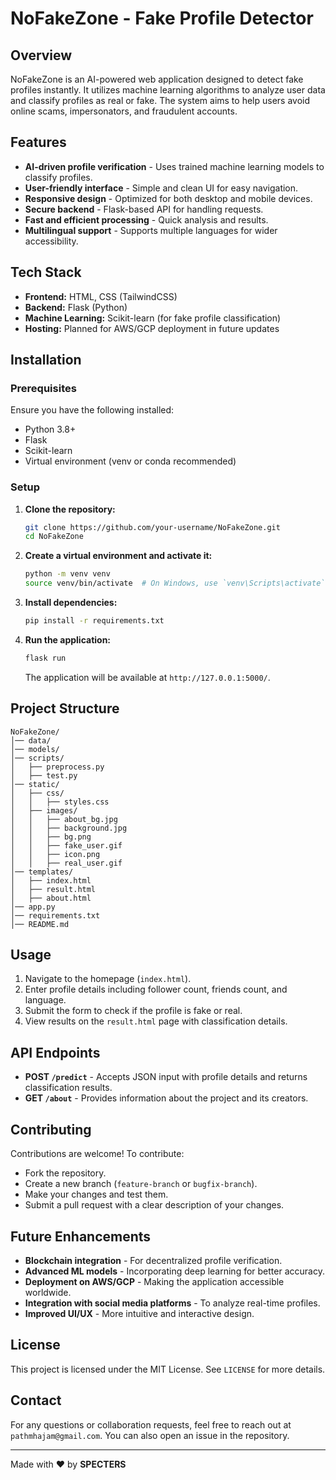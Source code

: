 # NoFakeZone - Fake Profile Detector

## Overview
NoFakeZone is an AI-powered web application designed to detect fake profiles instantly. It utilizes machine learning algorithms to analyze user data and classify profiles as real or fake. The system aims to help users avoid online scams, impersonators, and fraudulent accounts.

## Features
- **AI-driven profile verification** - Uses trained machine learning models to classify profiles.
- **User-friendly interface** - Simple and clean UI for easy navigation.
- **Responsive design** - Optimized for both desktop and mobile devices.
- **Secure backend** - Flask-based API for handling requests.
- **Fast and efficient processing** - Quick analysis and results.
- **Multilingual support** - Supports multiple languages for wider accessibility.

## Tech Stack
- **Frontend:** HTML, CSS (TailwindCSS)
- **Backend:** Flask (Python)
- **Machine Learning:** Scikit-learn (for fake profile classification)
- **Hosting:** Planned for AWS/GCP deployment in future updates

## Installation
### Prerequisites
Ensure you have the following installed:
- Python 3.8+
- Flask
- Scikit-learn
- Virtual environment (venv or conda recommended)

### Setup
1. **Clone the repository:**
   ```bash
   git clone https://github.com/your-username/NoFakeZone.git
   cd NoFakeZone
   ```

2. **Create a virtual environment and activate it:**
   ```bash
   python -m venv venv
   source venv/bin/activate  # On Windows, use `venv\Scripts\activate`
   ```

3. **Install dependencies:**
   ```bash
   pip install -r requirements.txt
   ```

4. **Run the application:**
   ```bash
   flask run
   ```
   The application will be available at `http://127.0.0.1:5000/`.

## Project Structure
```
NoFakeZone/
│── data/
│── models/
│── scripts/
│   ├── preprocess.py
│   ├── test.py
│── static/
│   ├── css/
│   │   ├── styles.css
│   ├── images/
│   │   ├── about_bg.jpg
│   │   ├── background.jpg
│   │   ├── bg.png
│   │   ├── fake_user.gif
│   │   ├── icon.png
│   │   ├── real_user.gif
│── templates/
│   ├── index.html
│   ├── result.html
│   ├── about.html
│── app.py
│── requirements.txt
│── README.md
```

## Usage
1. Navigate to the homepage (`index.html`).
2. Enter profile details including follower count, friends count, and language.
3. Submit the form to check if the profile is fake or real.
4. View results on the `result.html` page with classification details.

## API Endpoints
- **POST `/predict`** - Accepts JSON input with profile details and returns classification results.
- **GET `/about`** - Provides information about the project and its creators.

## Contributing
Contributions are welcome! To contribute:
- Fork the repository.
- Create a new branch (`feature-branch` or `bugfix-branch`).
- Make your changes and test them.
- Submit a pull request with a clear description of your changes.

## Future Enhancements
- **Blockchain integration** - For decentralized profile verification.
- **Advanced ML models** - Incorporating deep learning for better accuracy.
- **Deployment on AWS/GCP** - Making the application accessible worldwide.
- **Integration with social media platforms** - To analyze real-time profiles.
- **Improved UI/UX** - More intuitive and interactive design.

## License
This project is licensed under the MIT License. See `LICENSE` for more details.

## Contact
For any questions or collaboration requests, feel free to reach out at `pathmhajam@gmail.com`. You can also open an issue in the repository.

---
Made with ❤️ by **SPECTERS**

